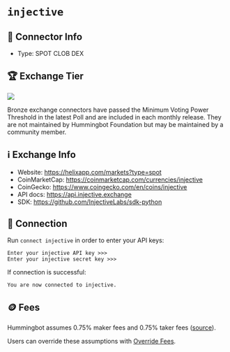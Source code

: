 # `injective`

## 📁 Connector Info

* Type: SPOT CLOB DEX

## 🏆 Exchange Tier

![](https://img.shields.io/static/v1?label=Hummingbot&message=BRONZE&color=green)

Bronze exchange connectors have passed the Minimum Voting Power Threshold in the latest Poll and are included in each monthly release. They are not maintained by Hummingbot Foundation but may be maintained by a community member.

## ℹ️ Exchange Info

* Website: <https://helixapp.com/markets?type=spot>
* CoinMarketCap: <https://coinmarketcap.com/currencies/injective>
* CoinGecko: <https://www.coingecko.com/en/coins/injective>
* API docs: <https://api.injective.exchange>
* SDK: <https://github.com/InjectiveLabs/sdk-python>

## 🔑 Connection

Run `connect injective` in order to enter your API keys:

```
Enter your injective API key >>>
Enter your injective secret key >>>
```

If connection is successful:

```
You are now connected to injective.
```

## 🪙 Fees

Hummingbot assumes 0.75% maker fees and 0.75% taker fees ([source](https://github.com/hummingbot/hummingbot/blob/master/hummingbot/connector/exchange/ciex/ciex_utils.py#L9)).

Users can override these assumptions with [Override Fees](/global-configs/override-fees/).
